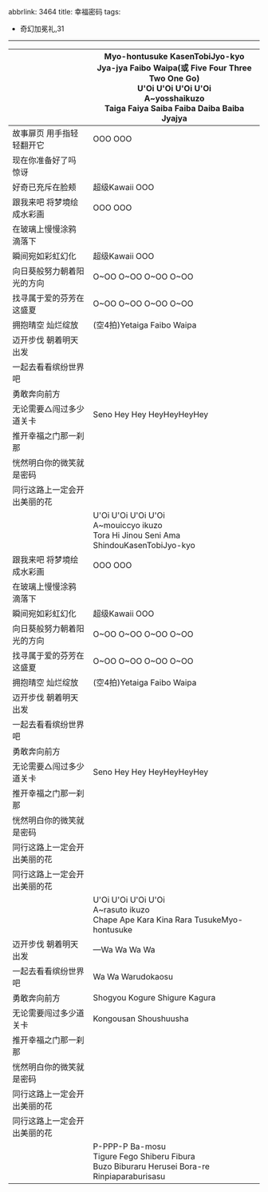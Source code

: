 abbrlink: 3464
title: 幸福密码
tags:
  - 奇幻加冕礼,31
---
|      |Myo-hontusuke KasenTobiJyo-kyo<br>Jya-jya Faibo Waipa(或 Five Four Three Two One Go)<br>U'Oi U'Oi U'Oi U'Oi<br>A~yosshaikuzo<br>Taiga Faiya Saiba Faiba Daiba Baiba Jyajya|
|--|--|
|故事扉页 用手指轻轻翻开它|OOO OOO|
|现在你准备好了吗 惊讶|      |
|好奇已充斥在脸颊|超级Kawaii OOO|
|跟我来吧 将梦境绘成水彩画|OOO OOO|
|在玻璃上慢慢涂鸦 滴落下|      |
|瞬间宛如彩虹幻化|超级Kawaii OOO|
|向日葵般努力朝着阳光的方向|O~OO O~OO O~OO O~OO|
|找寻属于爱的芬芳在这盛夏|O~OO O~OO O~OO O~OO|
|拥抱晴空 灿烂绽放|(空4拍)Yetaiga Faibo Waipa|
|迈开步伐 朝着明天出发|      |
|一起去看看缤纷世界吧|      |
|勇敢奔向前方|      |
|无论需要△闯过多少道关卡|Seno Hey Hey HeyHeyHeyHey|
|推开幸福之门那一刹那|      |
|恍然明白你的微笑就是密码|      |
|同行这路上一定会开出美丽的花|      |
|      |U'Oi U'Oi U'Oi U'Oi<br>A~mouiccyo ikuzo<br>Tora Hi Jinou Seni Ama ShindouKasenTobiJyo-kyo|
|跟我来吧 将梦境绘成水彩画|OOO OOO|
|在玻璃上慢慢涂鸦 滴落下|      |
|瞬间宛如彩虹幻化|超级Kawaii OOO|
|向日葵般努力朝着阳光的方向|O~OO O~OO O~OO O~OO|
|找寻属于爱的芬芳在这盛夏|O~OO O~OO O~OO O~OO|
|拥抱晴空 灿烂绽放|(空4拍)Yetaiga Faibo Waipa|
|迈开步伐 朝着明天出发|      |
|一起去看看缤纷世界吧|      |
|勇敢奔向前方|      |
|无论需要△闯过多少道关卡|Seno Hey Hey HeyHeyHeyHey|
|推开幸福之门那一刹那|      |
|恍然明白你的微笑就是密码|      |
|同行这路上一定会开出美丽的花|      |
|同行这路上一定会开出美丽的花|      |
|      |U'Oi U'Oi U'Oi U'Oi<br>A~rasuto ikuzo<br>Chape Ape Kara Kina Rara TusukeMyo-hontusuke|
|迈开步伐 朝着明天出发|—Wa Wa Wa Wa |
|一起去看看缤纷世界吧|Wa Wa Warudokaosu|
|勇敢奔向前方|Shogyou Kogure Shigure Kagura|
|无论需要闯过多少道关卡|Kongousan Shoushuusha|
|推开幸福之门那一刹那|      |
|恍然明白你的微笑就是密码|      |
|同行这路上一定会开出美丽的花|      |
|同行这路上一定会开出美丽的花|      |
|      |P-PPP-P Ba-mosu<br>Tigure Fego Shiberu Fibura<br>Buzo Biburaru Herusei Bora-re<br>Rinpiaparaburisasu|
